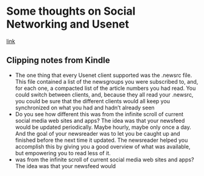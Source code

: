 # Some thoughts on Social Networking and Usenet

[link](https://jfm.carcosa.net/blog/computing/usenet/)

## Clipping notes from Kindle

- The one thing that every Usenet client supported was the .newsrc file. This file contained a list of the newsgroups you were subscribed to, and, for each one, a compacted list of the article numbers you had read. You could switch between clients, and, because they all read your .newsrc, you could be sure that the different clients would all keep you synchronized on what you had and hadn’t already seen
- Do you see how different this was from the infinite scroll of current social media web sites and apps? The idea was that your newsfeed would be updated periodically. Maybe hourly, maybe only once a day. And the goal of your newsreader was to let you be caught up and finished before the next time it updated. The newsreader helped you accomplish this by giving you a good overview of what was available, but empowering you to read less of it.
- was from the infinite scroll of current social media web sites and apps? The idea was that your newsfeed would

